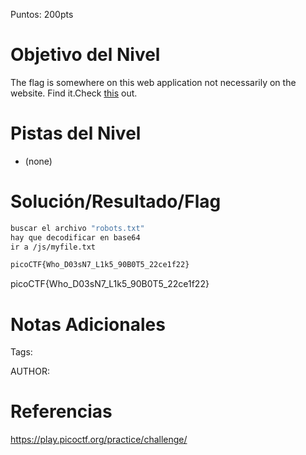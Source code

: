 Puntos: 200pts
# Objetivo del Nivel

The flag is somewhere on this web application not necessarily on the website. Find it.Check [this](http://saturn.picoctf.net:63195/) out.
# Pistas del Nivel
- (none)
# Solución/Resultado/Flag

```bash
buscar el archivo "robots.txt"
hay que decodificar en base64
ir a /js/myfile.txt

picoCTF{Who_D03sN7_L1k5_90B0T5_22ce1f22}
```

picoCTF{Who_D03sN7_L1k5_90B0T5_22ce1f22}
# Notas Adicionales

Tags:

AUTHOR:
# Referencias

https://play.picoctf.org/practice/challenge/